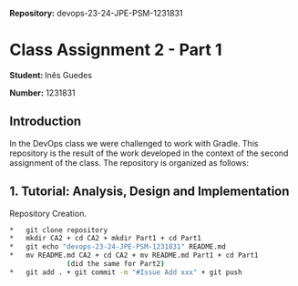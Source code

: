<strong>Repository:</strong> devops-23-24-JPE-PSM-1231831
 <p></p>

# Class Assignment 2 - Part 1
 <p></p>

<p></p>

<strong>Student: </strong>
Inês Guedes
 <p></p>

<strong>Number:</strong>
1231831
<p></p>

<p>
</p>
<p></p>

## Introduction
In the DevOps class we were challenged to work with Gradle. This repository is the result of the work developed in the context of the second assignment of the class.
The repository is organized as follows:

<p></p>

## 1. Tutorial: Analysis, Design and Implementation
<p></p>
Repository Creation.

```bash
*	git clone repository
*	mkdir CA2 + cd CA2 + mkdir Part1 + cd Part1
*	git echo "devops-23-24-JPE-PSM-1231831" README.md
*	mv README.md CA2 + cd CA2 + mv README.md Part1 + cd Part1
              (did the same for Part2)
*	git add . + git commit -m "#Issue Add xxx" + git push

```